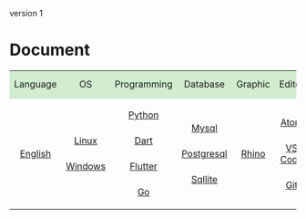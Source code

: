 <style>
.md0{margin-top: 150px;}
.md1{margin-top: 75px;}
.md2{margin-top: 50px;}
.md3{margin-top: 25px;}
.tbl1 td#header{background-color: D1ECCF}
.tbl1 tr#header{background-color: D1ECCF}
.tbl1 td {height: 50px;vertical-align: middle;}



</style>



version 1



# Document


<table class="tbl1"><tr>

<tr>
<td align="center" id="header">Language</td>
<td align="center" id="header">OS</td>
<td align="center" id="header">Programming</td>
<td align="center" id="header">Database</td>
<td align="center" id="header">Graphic</td>
<td align="center" id="header">Editor</td>
<td align="center" id="header">Finance</td>
</tr>

<tr>
<td align="center">

[English](English/English.md)

</td>





<td align="center">

[Linux](Linux/Linux.md)

<div class="md3"></div>

[Windows](Windows/Windows.md)

</td>




<td align="center">

[Python](Python/Python.md)

<div class="md3"></div>

[Dart](Dart/Dart.md)

<div class="md3"></div>

[Flutter](Flutter/Flutter.md)

<div class="md3"></div>

[Go](Go/Go.md)

</td>





<td align="center">

[Mysql](Mysql/Mysql.md)

<div class="md3"></div>

[Postgresql](Postgresql/Postgresql.md)

<div class="md3"></div>

[Sqllite](Sqllite/Sqllite.md)

</td>








<td align="center">

[Rhino](Rhino/Rhino.md)

</td>








<td align="center">

[Atom](Atom/0-Atom.md)

<div class="md3"></div>

[VS Code](VsCode/0-VsCode.md)

<div class="md3"></div>

[Git](Git/0-Git.md)

</td>







<td align="center">

[Forex](Forex/Forex.md)

</td>




</tr></table>























